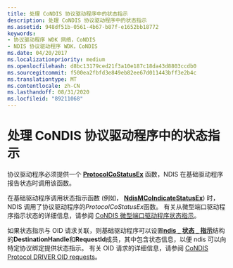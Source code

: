 ```yaml
---
title: 处理 CoNDIS 协议驱动程序中的状态指示
description: 处理 CoNDIS 协议驱动程序中的状态指示
ms.assetid: 948df51b-0561-4b67-b87f-e1652bb18772
keywords:
- 协议驱动程序 WDK 网络，CoNDIS
- NDIS 协议驱动程序 WDK，CoNDIS
ms.date: 04/20/2017
ms.localizationpriority: medium
ms.openlocfilehash: d8bc13179ced21f3a10e187c18da43d8803ccdb0
ms.sourcegitcommit: f500ea2fbfd3e849eb82ee67d011443bff3e2b4c
ms.translationtype: MT
ms.contentlocale: zh-CN
ms.lasthandoff: 08/31/2020
ms.locfileid: "89211068"
---
```

# <a name="handling-status-indications-in-a-condis-protocol-driver"></a>处理 CoNDIS 协议驱动程序中的状态指示





协议驱动程序必须提供一个 [**ProtocolCoStatusEx**](/windows-hardware/drivers/ddi/ndis/nc-ndis-protocol_co_status_ex) 函数，NDIS 在基础驱动程序报告状态时调用该函数。

在基础驱动程序调用状态指示函数 (例如， [**NdisMCoIndicateStatusEx**](/windows-hardware/drivers/ddi/ndis/nf-ndis-ndismcoindicatestatusex)) 时，NDIS 调用了协议驱动程序的*ProtocolCoStatusEx*函数。 有关从微型端口驱动程序指示状态的详细信息，请参阅 [CoNDIS 微型端口驱动程序状态指示](condis-miniport-driver-status-indications.md)。

如果状态指示与 OID 请求关联，则基础驱动程序可以设置[**ndis \_ 状态 \_ 指示**](/windows-hardware/drivers/ddi/ndis/ns-ndis-_ndis_status_indication)结构的**DestinationHandle**和**RequestId**成员，其中包含状态信息，以便 ndis 可以向特定协议绑定提供状态指示。 有关 OID 请求的详细信息，请参阅 [CoNDIS Protocol DRIVER OID requests](condis-protocol-driver-oid-requests.md)。

 

